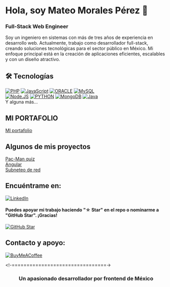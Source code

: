 
# Hola, soy Mateo Morales Pérez 👋
### Full-Stack Web Engineer

Soy un ingeniero en sistemas con más de tres años de experiencia en desarrollo web. Actualmente, trabajo como desarrollador full-stack, creando soluciones tecnológicas para el sector público en México. 
Mi enfoque principal está en la creación de aplicaciones eficientes, escalables y con un diseño atractivo.


## 🛠️ Tecnologías
[![PHP](https://img.shields.io/badge/php-000?style=for-the-badge&logo=php&logoColor=white&labelColor=#733499)]()
[![JavaScript](https://img.shields.io/badge/JavaScript-F7DF1E?style=for-the-badge&logo=javascript&logoColor=white&labelColor=101010)]()
[![ORACLE](https://img.shields.io/badge/ORACLE-4479A1?style=for-the-badge&logo=oracle&logoColor=white&labelColor=101010)]()
[![MySQL](https://img.shields.io/badge/MySQL-4479A1?style=for-the-badge&logo=mysql&logoColor=white&labelColor=101010)]()
</br>
[![Node.JS](https://img.shields.io/badge/Node.JS-339933?style=for-the-badge&logo=node.js&logoColor=white&labelColor=101010)]()
[![PYTHON](https://img.shields.io/badge/python-007396?style=for-the-badge&logo=java&logoColor=white&labelColor=blue)]()
[![MongoDB](https://img.shields.io/badge/MongoDB-47A248?style=for-the-badge&logo=mongodb&logoColor=white&labelColor=101010)]()
[![Java](https://img.shields.io/badge/Java-007396?style=for-the-badge&logo=java&logoColor=white&labelColor=101010)]()
</br>
Y alguna más...
## MI PORTAFOLIO
<a href="https://mateomoralesp.github.io/portafolio/">MI portafolio</a>
## Algunos de mis proyectos
<a href="https://mateomoralesp.github.io/Pac-Man/">Pac-Man quiz</a>
<br>
<a href="https://mateomoralesp.github.io/Angular-base/">Angular</a>
<br>
<a href="https://mateomoralesp.github.io/subneteo/">Subneteo de red</a>
## Encuéntrame en:

[![LinkedIn](https://img.shields.io/badge/LinkedIn-mateo-0077B5?style=for-the-badge&logo=linkedin&logoColor=white&labelColor=101010)](https://www.linkedin.com/in/mateo-morales-p/)



#### Puedes apoyar mi trabajo haciendo "☆ Star" en el repo o nominarme a "GitHub Star". ¡Gracias!

[![GitHub Star](https://img.shields.io/badge/GitHub-Nominar_a_star-yellow?style=for-the-badge&logo=github&logoColor=white&labelColor=101010)](https://stars.github.com/nominate/)


## Contacto y apoyo:


[![BuyMeACoffee](https://img.shields.io/badge/Buy_Me_A_Coffee-apoya_mi_trabajo-FFDD00?style=for-the-badge&logo=buy-me-a-coffee&logoColor=white&labelColor=101010)](https://www.buymeacoffee.com/MateoM)


<!-================================->
<h3 align="center">Un apasionado desarrollador por frontend de México</h3>

